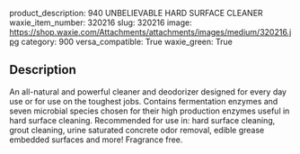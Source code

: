 product_description: 940 UNBELIEVABLE HARD SURFACE CLEANER
waxie_item_number: 320216
slug: 320216
image: https://shop.waxie.com/Attachments/attachments/images/medium/320216.jpg
category: 900
versa_compatible: True
waxie_green: True

## Description
An all-natural and powerful cleaner and deodorizer designed for every day use or for use on the toughest jobs. Contains fermentation enzymes and seven microbial species chosen for their high production enzymes useful in hard surface cleaning. Recommended for use in: hard surface cleaning, grout cleaning, urine saturated concrete odor removal, edible grease embedded surfaces and more! Fragrance free.
